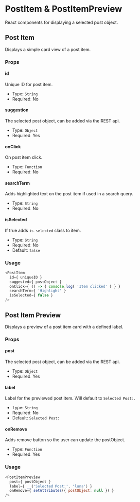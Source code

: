 # PostItem & PostItemPreview
React components for displaying a selected post object.

## Post Item
Displays a simple card view of a post item.

### Props

#### id
Unique ID for post item.

- Type: `String`
- Required: No

#### suggestion
The selected post object, can be added via the REST api.

- Type: `Object`
- Required: Yes

#### onClick
On post item click.

- Type: `Function`
- Required: No

#### searchTerm
Adds highlighted text on the post item if used in a search query.

- Type: `String`
- Required: No

#### isSelected
If true adds `is-selected` class to item.

- Type: `String`
- Required: No
- Default: `false`

### Usage
```javascript
<PostItem
  id={ uniqueID }
  suggested={ postObject }
  onClick={ () => { console.log( 'Item clicked' ) } }
  searchTerm={ 'Highlight' }
  isSelected={ false }
/>
```

## Post Item Preview
Displays a preview of a post item card with a defined label.

### Props

#### post
The selected post object, can be added via the REST api.

- Type: `Object`
- Required: Yes

#### label
Label for the previewed post item. Will default to `Selected Post:`.

- Type: `String`
- Required: No
- Default: `Selected Post:`

#### onRemove
Adds remove button so the user can update the postObject.

- Type: `Function`
- Required: Yes

### Usage
```javascript
<PostItemPreview
  post={ postObject }
  label={ __('Selected Post:', 'luna') }
  onRemove={ setAttributes({ postObject: null }) }
/>
```